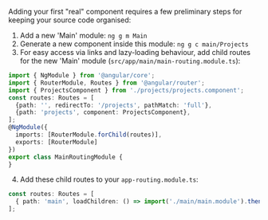Adding your first "real" component requires a few preliminary steps for keeping your source code organised:

1. Add a new 'Main' module: `ng g m Main`
2. Generate a new component inside this module: `ng g c main/Projects`
3. For easy access via links and lazy-loading behaviour, add child routes for the new 'Main' module (`src/app/main/main-routing.module.ts`):

```typescript
import { NgModule } from '@angular/core';
import { RouterModule, Routes } from '@angular/router';
import { ProjectsComponent } from './projects/projects.component';
const routes: Routes = [
  {path: '', redirectTo: '/projects', pathMatch: 'full'},
  {path: 'projects', component: ProjectsComponent},
];
@NgModule({
  imports: [RouterModule.forChild(routes)],
  exports: [RouterModule]
})
export class MainRoutingModule {
}
```

4. Add these child routes to your `app-routing.module.ts`:

```typescript
const routes: Routes = [
  { path: 'main', loadChildren: () => import('./main/main.module').then(m => m.MainModule) },
];
```
